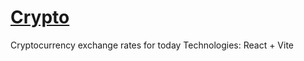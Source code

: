 # [Crypto](https://crypto-eta-sable.vercel.app/)

Cryptocurrency exchange rates for today
Technologies: React + Vite